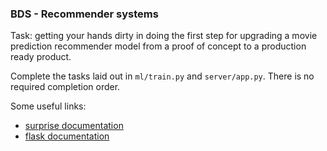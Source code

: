 ### BDS - Recommender systems

Task: getting your hands dirty in doing the first step for upgrading a movie prediction recommender model from a proof of concept to a production ready product.

Complete the tasks laid out in `ml/train.py` and `server/app.py`. There is no required completion order.

Some useful links:  
- [surprise documentation](https://surprise.readthedocs.io/en/stable/)
- [flask documentation](https://flask.palletsprojects.com/en/2.2.x/)